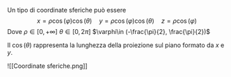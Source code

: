 Un tipo di coordinate sferiche può essere
$$x= \rho\cos(\varphi)\cos(\theta)\quad y=\rho\cos(\varphi)\cos(\theta)\quad z=\rho\cos(\varphi)$$
Dove
$\rho \in [0,+\infty]$
$\theta\in[0,2\pi]$
$\varphi\in (-\frac{\pi}{2}, \frac{\pi}{2})$

Il $\cos(\theta)$ rappresenta la lunghezza della proiezione sul piano formato da $x$ e $y$.

![[Coordinate sferiche.png]]